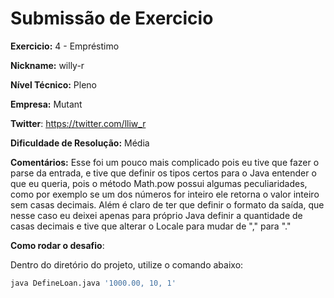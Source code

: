 # Submissão de Exercicio

**Exercicio:** 4 - Empréstimo

**Nickname:** willy-r

**Nível Técnico:** Pleno

**Empresa:** Mutant

**Twitter**: https://twitter.com/lliw_r

**Dificuldade de Resolução:** Média

**Comentários:** Esse foi um pouco mais complicado pois eu tive que fazer o parse da entrada, e tive que definir os tipos certos para o Java entender o que eu queria, pois o método Math.pow possui algumas peculiaridades, como por exemplo se um dos números for inteiro ele retorna o valor inteiro sem casas decimais. Além é claro de ter que definir o formato da saída, que nesse caso eu deixei apenas para próprio Java definir a quantidade de casas decimais e tive que alterar o Locale para mudar de "," para "."

**Como rodar o desafio**:

Dentro do diretório do projeto, utilize o comando abaixo:
```bash
java DefineLoan.java '1000.00, 10, 1'
```

